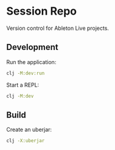 # Session Repo

Version control for Ableton Live projects.

## Development

Run the application:

```bash
clj -M:dev:run
```

Start a REPL:

```bash
clj -M:dev
```

## Build

Create an uberjar:

```bash
clj -X:uberjar
```
